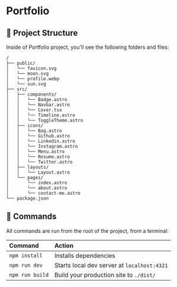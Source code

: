 # Portfolio

## 🚀 Project Structure

Inside of Portfolio project, you'll see the following folders and files:

```text
/
├── public/
│   └── favicon.svg
│   └── moon.svg
│   └── profile.webp
│   └── sun.svg
├── src/
│   ├── components/
│   │   └── Badge.astro
│   │   └── Navbar.astro
│   │   └── Cover.tsx
│   │   └── Timeline.astro
│   │   └── ToggleTheme.astro
│   ├── icons/
│   │   └── Bag.astro
│   │   └── Github.astro
│   │   └── Linkedin.astro
│   │   └── Instagram.astro
│   │   └── Menu.astro
│   │   └── Resume.astro
│   │   └── Twitter.astro
│   ├── layouts/
│   │   └── Layout.astro
│   └── pages/
│       └── index.astro
│       └── about.astro
│       └── contact-me.astro
└── package.json
```

## 🧞 Commands

All commands are run from the root of the project, from a terminal:

| Command                   | Action                                           |
| :------------------------ | :----------------------------------------------- |
| `npm install`             | Installs dependencies                            |
| `npm run dev`             | Starts local dev server at `localhost:4321`      |
| `npm run build`           | Build your production site to `./dist/`          |

